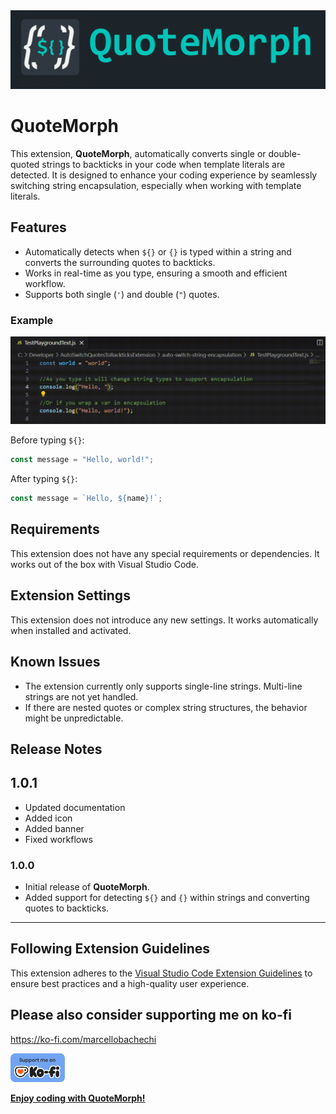 <img style="width:auto; max-height:256px" src="docs/images/banner.png"/>
    


# QuoteMorph

This extension, **QuoteMorph**, automatically converts single or double-quoted strings to backticks in your code when template literals are detected. It is designed to enhance your coding experience by seamlessly switching string encapsulation, especially when working with template literals.

## Features

- Automatically detects when `${}` or `{}` is typed within a string and converts the surrounding quotes to backticks.
- Works in real-time as you type, ensuring a smooth and efficient workflow.
- Supports both single (`'`) and double (`"`) quotes.

### Example
![Demo Video](docs/images/Demo.gif)

Before typing `${}`:
```typescript
const message = "Hello, world!";
```

After typing `${}`:
```typescript
const message = `Hello, ${name}!`;
```

## Requirements

This extension does not have any special requirements or dependencies. It works out of the box with Visual Studio Code.

## Extension Settings

This extension does not introduce any new settings. It works automatically when installed and activated.

## Known Issues

- The extension currently only supports single-line strings. Multi-line strings are not yet handled.
- If there are nested quotes or complex string structures, the behavior might be unpredictable.

## Release Notes

## 1.0.1

- Updated documentation
- Added icon
- Added banner
- Fixed workflows

### 1.0.0

- Initial release of **QuoteMorph**.
- Added support for detecting `${}` and `{}` within strings and converting quotes to backticks.

---

## Following Extension Guidelines

This extension adheres to the [Visual Studio Code Extension Guidelines](https://code.visualstudio.com/api/references/extension-guidelines) to ensure best practices and a high-quality user experience.

## Please also consider supporting me on ko-fi
https://ko-fi.com/marcellobachechi

<a href='https://ko-fi.com/marcellobachechi' target='_blank'><img height='35' style='border:0px;height:46px;' src='docs/images/kofi.png' border='0' alt='Buy Me a Coffee at ko-fi.com' />


**Enjoy coding with QuoteMorph!**
